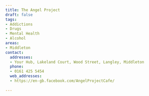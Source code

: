 ```yaml
---
title: The Angel Project
draft: false
tags:
- Addictions
- Drugs
- Mental Health
- Alcohol
areas:
- Middleton
contact:
  addresses:
  - Your Hub, Lakeland Court, Wood Street, Langley, Middleton
  phone:
  - 0161 425 5454
  web_addresses:
  - https://en-gb.facebook.com/AngelProjectCafe/
  
---
```


